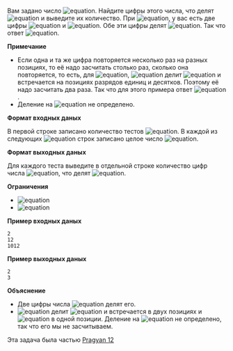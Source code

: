 Вам задано число ![equation](http://latex.codecogs.com/svg.latex?\inline&space;N). Найдите цифры этого числа, что делят ![equation](http://latex.codecogs.com/svg.latex?\inline&space;N) и выведите их количество. При ![equation](https://latex.codecogs.com/svg.latex?\inline&space;N&space;=&space;24), у вас есть две цифры ![equation](https://latex.codecogs.com/svg.latex?\inline&space;-&space;2)  и ![equation](http://latex.codecogs.com/svg.latex?\inline&space;4). Обе эти цифры делят ![equation](http://latex.codecogs.com/svg.latex?\inline&space;24). Так что ответ  ![equation](https://latex.codecogs.com/svg.latex?\inline&space;-&space;2).

__Примечание__

* Если одна и та же цифра повторяется несколько раз на разных позициях, то её надо засчитать столько раз, сколько она повторяется, то есть, для ![equation](https://latex.codecogs.com/svg.latex?\inline&space;N&space;=&space;122), ![equation](http://latex.codecogs.com/svg.latex?\inline&space;2) делит ![equation](http://latex.codecogs.com/svg.latex?\inline&space;122) и встречается на позициях разрядов единиц и десятков. Поэтому её надо засчитать два раза. Так что для этого примера ответ  ![equation](https://latex.codecogs.com/svg.latex?\inline&space;-&space;3).
* Деление на ![equation](http://latex.codecogs.com/svg.latex?\inline&space;0) не определено.

__Формат входных даных__
 
В первой строке записано количество тестов ![equation](http://latex.codecogs.com/svg.latex?\inline&space;T). 
В каждой из следующих ![equation](http://latex.codecogs.com/svg.latex?\inline&space;T) строк записано целое число ![equation](http://latex.codecogs.com/svg.latex?\inline&space;N).

__Формат выходных даных__ 

Для каждого теста выведите в отдельной строке количество цифр числа ![equation](http://latex.codecogs.com/svg.latex?\inline&space;N), что делят ![equation](http://latex.codecogs.com/svg.latex?\inline&space;N).

__Ограничения__ 
* ![equation](https://latex.codecogs.com/svg.latex?\inline&space;1&space;\le&space;T&space;\le&space;15) 
* ![equation](https://latex.codecogs.com/svg.latex?\inline&space;0&space;<&space;N&space;<&space;10^{10})

__Пример входных даных__
```commandline
2
12
1012
```
__Пример выходных даных__
```commandline
2
3
```
__Объяснение__

* Две цифры числа ![equation](http://latex.codecogs.com/svg.latex?\inline&space;12) делят его.
* ![equation](http://latex.codecogs.com/svg.latex?\inline&space;1) делит ![equation](http://latex.codecogs.com/svg.latex?\inline&space;1012) и встречается в двух позициях и ![equation](http://latex.codecogs.com/svg.latex?\inline&space;2) в одной позиции. Деление на ![equation](http://latex.codecogs.com/svg.latex?\inline&space;0) не определено, так что его мы не засчитываем.

Эта задача была частью [Pragyan 12](http://www.pragyan.org/12/home/)